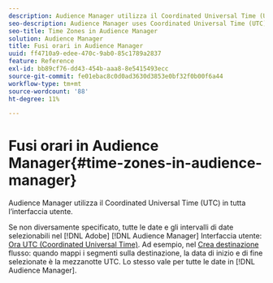 ```yaml
---
description: Audience Manager utilizza il Coordinated Universal Time (UTC) in tutta l’interfaccia utente.
seo-description: Audience Manager uses Coordinated Universal Time (UTC) across its entire UI.
seo-title: Time Zones in Audience Manager
solution: Audience Manager
title: Fusi orari in Audience Manager
uuid: ff4710a9-edee-470c-9ab0-85c1789a2837
feature: Reference
exl-id: bb89cf76-dd43-454b-aaa8-8e5415493ecc
source-git-commit: fe01ebac8c0d0ad3630d3853e0bf32f0b00f6a44
workflow-type: tm+mt
source-wordcount: '88'
ht-degree: 11%

---
```


# Fusi orari in Audience Manager{#time-zones-in-audience-manager}

Audience Manager utilizza il Coordinated Universal Time (UTC) in tutta l’interfaccia utente.

Se non diversamente specificato, tutte le date e gli intervalli di date selezionabili nel [!DNL Adobe] [!DNL Audience Manager] Interfaccia utente: [Ora UTC (Coordinated Universal Time)](https://www.timeanddate.com/worldclock/timezone/utc). Ad esempio, nel [Crea destinazione](../features/destinations/create-cookie-destination.md#segments-mapping) flusso: quando mappi i segmenti sulla destinazione, la data di inizio e di fine selezionate è la mezzanotte UTC. Lo stesso vale per tutte le date in [!DNL Audience Manager].
